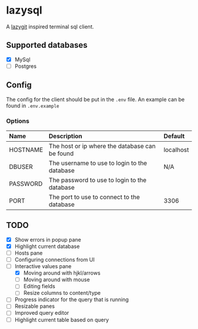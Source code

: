 # lazysql

A [lazygit](https://github.com/jesseduffield/lazygit) inspired terminal sql client.

## Supported databases

- [x] MySql
- [ ] Postgres

## Config

The config for the client should be put in the `.env` file.
An example can be found in `.env.example`

### Options

| Name | Description | Default |
| :--- | :---------- | :------ |
| HOSTNAME | The host or ip where the database can be found | localhost |
| DBUSER | The username to use to login to the database | N/A |
| PASSWORD | The password to use to login to the database |  |
| PORT | The port to use to connect to the database | 3306 |

## TODO

- [x] Show errors in popup pane
- [x] Highlight current database
- [ ] Hosts pane
- [ ] Configuring connections from UI
- [ ] Interactive values pane
    - [X] Moving around with hjkl/arrows
    - [ ] Moving around with mouse
    - [ ] Editing fields
    - [ ] Resize columns to content/type
- [ ] Progress indicator for the query that is running
- [ ] Resizable panes
- [ ] Improved query editor
- [ ] Highlight current table based on query

